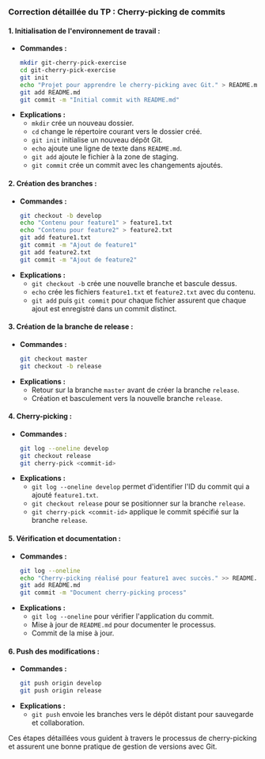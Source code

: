 ### Correction détaillée du TP : Cherry-picking de commits

#### 1. Initialisation de l'environnement de travail :
- **Commandes :**
  ```bash
  mkdir git-cherry-pick-exercise
  cd git-cherry-pick-exercise
  git init
  echo "Projet pour apprendre le cherry-picking avec Git." > README.md
  git add README.md
  git commit -m "Initial commit with README.md"
  ```
- **Explications :**
  - `mkdir` crée un nouveau dossier.
  - `cd` change le répertoire courant vers le dossier créé.
  - `git init` initialise un nouveau dépôt Git.
  - `echo` ajoute une ligne de texte dans `README.md`.
  - `git add` ajoute le fichier à la zone de staging.
  - `git commit` crée un commit avec les changements ajoutés.

#### 2. Création des branches :
- **Commandes :**
  ```bash
  git checkout -b develop
  echo "Contenu pour feature1" > feature1.txt
  echo "Contenu pour feature2" > feature2.txt
  git add feature1.txt
  git commit -m "Ajout de feature1"
  git add feature2.txt
  git commit -m "Ajout de feature2"
  ```
- **Explications :**
  - `git checkout -b` crée une nouvelle branche et bascule dessus.
  - `echo` crée les fichiers `feature1.txt` et `feature2.txt` avec du contenu.
  - `git add` puis `git commit` pour chaque fichier assurent que chaque ajout est enregistré dans un commit distinct.

#### 3. Création de la branche de release :
- **Commandes :**
  ```bash
  git checkout master
  git checkout -b release
  ```
- **Explications :**
  - Retour sur la branche `master` avant de créer la branche `release`.
  - Création et basculement vers la nouvelle branche `release`.

#### 4. Cherry-picking :
- **Commandes :**
  ```bash
  git log --oneline develop
  git checkout release
  git cherry-pick <commit-id>
  ```
- **Explications :**
  - `git log --oneline develop` permet d'identifier l'ID du commit qui a ajouté `feature1.txt`.
  - `git checkout release` pour se positionner sur la branche `release`.
  - `git cherry-pick <commit-id>` applique le commit spécifié sur la branche `release`.

#### 5. Vérification et documentation :
- **Commandes :**
  ```bash
  git log --oneline
  echo "Cherry-picking réalisé pour feature1 avec succès." >> README.md
  git add README.md
  git commit -m "Document cherry-picking process"
  ```
- **Explications :**
  - `git log --oneline` pour vérifier l'application du commit.
  - Mise à jour de `README.md` pour documenter le processus.
  - Commit de la mise à jour.

#### 6. Push des modifications :
- **Commandes :**
  ```bash
  git push origin develop
  git push origin release
  ```
- **Explications :**
  - `git push` envoie les branches vers le dépôt distant pour sauvegarde et collaboration.

Ces étapes détaillées vous guident à travers le processus de cherry-picking et assurent une bonne pratique de gestion de versions avec Git.
